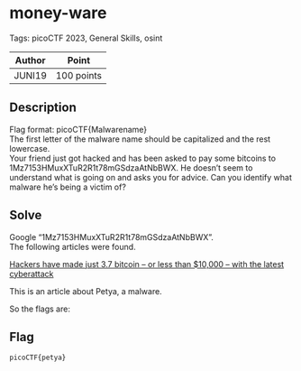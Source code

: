 # money-ware

Tags: picoCTF 2023, General Skills, osint

| Author | Point    |
| ------ | -------- |
| JUNI19 | 100 points |

## Description

Flag format: picoCTF{Malwarename}  
The first letter of the malware name should be capitalized and the rest lowercase.  
Your friend just got hacked and has been asked to pay some bitcoins to 1Mz7153HMuxXTuR2R1t78mGSdzaAtNbBWX. He doesn’t seem to understand what is going on and asks you for advice. Can you identify what malware he’s being a victim of?  

## Solve

Google “1Mz7153HMuxXTuR2R1t78mGSdzaAtNbBWX”.  
The following articles were found.

[Hackers have made just 3.7 bitcoin – or less than $10,000 – with the latest cyberattack
](https://www.cnbc.com/2017/06/28/ransomware-cyberattack-petya-bitcoin-payment.html)

This is an article about Petya, a malware.

So the flags are:

## Flag
```
picoCTF{petya}
```
